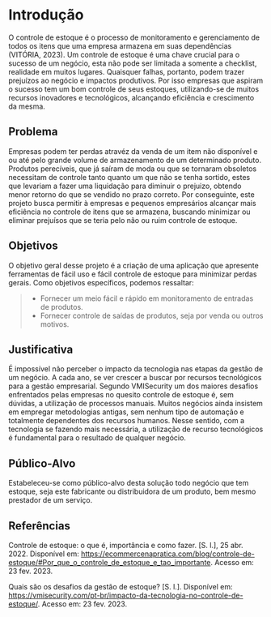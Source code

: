 # Introdução

O controle de estoque é o processo de monitoramento e gerenciamento de todos os itens que uma empresa armazena em suas dependências (VITÓRIA, 2023). Um controle de estoque é uma chave crucial para o sucesso de um negócio, esta não pode ser limitada a somente a checklist, realidade em muitos lugares. Quaisquer falhas, portanto, podem trazer prejuízos ao negócio e impactos produtivos.
Por isso empresas que aspiram o sucesso tem um bom controle de seus estoques, utilizando-se de muitos recursos inovadores e tecnológicos, alcançando eficiência e crescimento da mesma.


## Problema

Empresas podem ter perdas atravéz da venda de um item não disponível e ou até pelo grande volume de armazenamento de um determinado produto. Produtos perecíveis, que já saíram de moda ou que se tornaram obsoletos necessitam de controle tanto quanto um que não se tenha sortido, estes que levariam a fazer uma liquidação para diminuir o prejuizo, obtendo menor retorno do que se vendido no prazo correto. Por conseguinte, este projeto busca permitir à empresas e pequenos empresários alcançar mais eficiência no controle de itens que se armazena, buscando minimizar ou eliminar prejuísos que se teria pelo não ou ruim controle de estoque. 


## Objetivos

O objetivo geral desse projeto é a criação de uma aplicação que apresente ferramentas de fácil uso e fácil controle de estoque para minimizar perdas gerais.
Como objetivos específicos, podemos ressaltar:
> -	Fornecer um meio fácil e rápido em monitoramento de entradas de produtos.
> -	Fornecer controle de saídas de produtos, seja por venda ou outros motivos.

## Justificativa

É impossível não perceber o impacto da tecnologia nas etapas da gestão de um negócio. A cada ano, se ver crescer a buscar por recursos tecnológicos para a gestão empresarial.
Segundo VMISecurity um dos maiores desafios enfrentados pelas empresas no quesito controle de estoque é, sem dúvidas, a utilização de processos manuais. Muitos negócios ainda insistem em empregar metodologias antigas, sem nenhum tipo de automação e totalmente dependentes dos recursos humanos. Nesse sentido, com a tecnologia se fazendo mais necessária, a utilização de recurso tecnológicos é fundamental para o resultado de qualquer negócio.


## Público-Alvo

Estabeleceu-se como público-alvo desta solução todo negócio que tem estoque, seja este fabricante ou distribuidora de um produto, bem mesmo prestador de um serviço.

##  Referências

Controle de estoque: o que é, importância e como fazer. [S. l.], 25 abr. 2022. Disponível em: https://ecommercenapratica.com/blog/controle-de-estoque/#Por_que_o_controle_de_estoque_e_tao_importante. Acesso em: 23 fev. 2023.  

Quais são os desafios da gestão de estoque? [S. l.]. Disponível em: https://vmisecurity.com/pt-br/impacto-da-tecnologia-no-controle-de-estoque/. Acesso em: 23 fev. 2023.  

